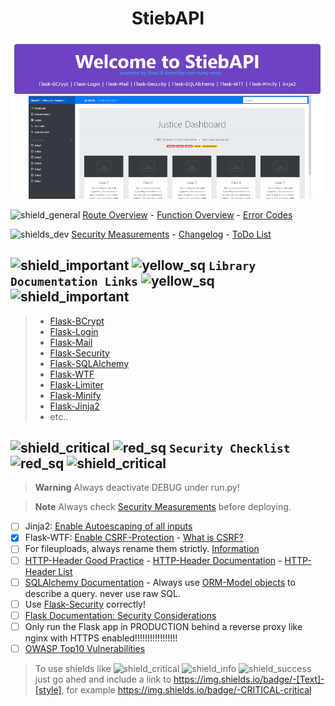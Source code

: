 <h1 align="center">StiebAPI</h1>

![Header Image][header]

![shield_general]
[Route Overview][routes.md] - [Function Overview][functions.md] - [Error Codes][errors.md]

![shields_dev]
[Security Measurements][security.md] - [Changelog][changelog.md] - [ToDo List][todo.md]

## ![shield_important] ![yellow_sq] `Library Documentation Links` ![yellow_sq] ![shield_important]

> - [Flask-BCrypt][flaskbcrypt_docs]
> - [Flask-Login][flasklogin_docs]
> - [Flask-Mail][flaskmail_docs]
> - [Flask-Security][flasksecurity_docs]
> - [Flask-SQLAlchemy][sqlalchemy_docs]
> - [Flask-WTF][flaskwtf_docs]
> - [Flask-Limiter][flasklimiter_docs]
> - [Flask-Minify][flaskminify_docs]
> - [Flask-Jinja2][jinja2_docs]
> - etc..

## ![shield_critical] ![red_sq] `Security Checklist` ![red_sq] ![shield_critical]

> __Warning__ Always deactivate DEBUG under run.py!

> __Note__ Always check [Security Measurements][security.md] before deploying.

- [ ] Jinja2: [Enable Autoescaping of all inputs][jinja2_docs]
- [X] Flask-WTF: [Enable CSRF-Protection][flaskwtf_docs] - [What is CSRF?][csrf_explanation]
- [ ] For fileuploads, always rename them strictly. [Information][file_uploads]
- [ ] [HTTP-Header Good Practice][http_headers_howto] - [HTTP-Header Documentation][http_headers_docs] - [HTTP-Header List][http_headers_list]
- [ ] [SQLAlchemy Documentation][sqlalchemy_docs] - Always use [ORM-Model objects][sqlalchemy_orm] to describe a query. never use raw SQL. 
- [ ] Use [Flask-Security][flasksecurity_docs] correctly!
- [ ] [Flask Documentation: Security Considerations][flask_docs_security]
- [ ] Only run the Flask app in PRODUCTION behind a reverse proxy like nginx with HTTPS enabled!!!!!!!!!!!!!!!!!
- [ ] [OWASP Top10 Vulnerabilities][top10_vulns]

>To use shields like
![shield_critical][shield_critical] ![shield_info][shield_info] ![shield_success][shield_success] just go ahed and include a link to
https://img.shields.io/badge/-[Text]-[style], for example https://img.shields.io/badge/-CRITICAL-critical

[//]: # (General Link References)

[header]: development/readme_header.png
[req_txt]: requirements.txt
[blue_sq]: https://placehold.co/15x15/1589F0/1589F0.png
[yellow_sq]: https://placehold.co/15x15/c5f015/c5f015.png
[red_sq]: https://placehold.co/15x15/f03c15/f03c15.png

[//]: # (Relative Documentation Link References)

[routes.md]: development/docs/ROUTES.md
[functions.md]: development/docs/FUNCTIONS.md
[errors.md]: development/docs/ERR_CODES.md
[security.md]: development/docs/SECURITY.md
[changelog.md]: development/docs/CHANGELOG.md
[todo.md]: development/docs/TODO.md

[//]: # (General Documentation Link References)

[flask_docs_security]: https://flask.palletsprojects.com/en/2.2.x/security/
[jinja2_docs]: https://jinja.palletsprojects.com/en/3.1.x/api/
[flaskwtf_docs]: https://flask-wtf.readthedocs.io/en/0.15.x/csrf/
[sqlalchemy_docs]: https://docs.sqlalchemy.org/en/20/
[sqlalchemy_orm]: https://docs.sqlalchemy.org/en/20/orm/
[flasksecurity_docs]: https://pythonhosted.org/Flask-Security/
[http_headers_list]: https://en.wikipedia.org/wiki/List_of_HTTP_header_fields
[http_headers_docs]: https://developer.mozilla.org/en-US/docs/Web/HTTP/Headers
[http_headers_howto]: https://stackoverflow.com/questions/60566143/what-is-the-best-practice-for-changing-headers-in-a-flask-request
[flasklogin_docs]: https://flask-login.readthedocs.io/en/latest/
[flasklimiter_docs]: https://flask-limiter.readthedocs.io/en/stable/
[flaskmigrate_docs]: https://flask-migrate.readthedocs.io/en/latest/
[flaskminify_docs]: https://pypi.org/project/Flask-Minify/
[flaskbcrypt_docs]: https://flask-bcrypt.readthedocs.io/en/1.0.1/
[flaskmail_docs]: https://pythonhosted.org/Flask-Mail/
[flasksecurity_docs]: https://pythonhosted.org/Flask-Security/

[//]: # (Vulnerabilities)

[csrf_explanation]: https://www.synopsys.com/glossary/what-is-csrf.html
[file_uploads]: https://flask.palletsprojects.com/en/1.0.x/patterns/fileuploads/
[top10_vulns]: https://owasp.org/Top10/

[//]: # (Shield Icons)
[shield_critical]: https://img.shields.io/badge/-CRITICAL-critical
[shield_info]: https://img.shields.io/badge/-INFO-informational
[shield_success]: https://img.shields.io/badge/-SUCCESS-success
[shield_important]: https://img.shields.io/badge/-IMPORTANT-yellow
[shield_general]: https://img.shields.io/badge/docs-general-green?logo=appveyor&style=plastic
[shields_dev]: https://img.shields.io/badge/docs-development-green?logo=appveyor&style=plastic
